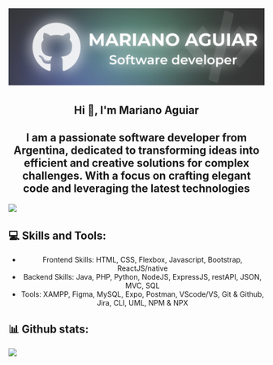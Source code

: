 [![MasterHead](Banner.png)](https://github.com/MarianoJSB)

<h2 align="center">Hi 👋, I'm Mariano Aguiar</h1>
<h2 align="center">I am a passionate software developer from Argentina, dedicated to transforming ideas into efficient and creative solutions for complex challenges. With a focus on crafting elegant code and leveraging the latest technologies</h3>

[![](https://visitcount.itsvg.in/api?id=MarianoJSB&icon=0&color=8)](https://visitcount.itsvg.in)

<h2 align="left">💻 Skills and Tools:</h2>
<ul align="center">
  <li>Frontend Skills:
      HTML, CSS, Flexbox, Javascript, Bootstrap, ReactJS/native
  </li>
  <li>Backend Skills:
      Java, PHP, Python, NodeJS, ExpressJS, restAPI, JSON, MVC, SQL
  </li>
  <li>Tools:
      XAMPP, Figma, MySQL, Expo, Postman, VScode/VS, Git & Github, Jira, CLI, UML, NPM & NPX
  </li>
</ul>

<h2 align="left">📊 Github stats:</h2>


![](https://github-readme-stats.vercel.app/api?username=MarianoJSB&theme=onedark&hide_border=false&include_all_commits=false&count_private=false)<br/>
